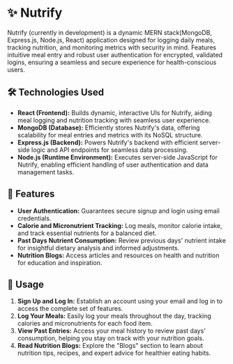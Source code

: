 # ✨ Nutrify
Nutrify (currently in development) is a dynamic MERN stack(MongoDB, Express.js, Node.js, React) application designed for logging daily meals, tracking nutrition, and monitoring metrics with security in mind. Features intuitive meal entry and robust user authentication for encrypted, validated logins, ensuring a seamless and secure experience for health-conscious users.

## 🛠️ Technologies Used

- **React (Frontend):** Builds dynamic, interactive UIs for Nutrify, aiding meal logging and nutrition tracking with seamless user experience.
- **MongoDB (Database):** Efficiently stores Nutrify's data, offering scalability for meal entries and metrics with its NoSQL structure.
- **Express.js (Backend):** Powers Nutrify's backend with efficient server-side logic and API endpoints for seamless data processing.
- **Node.js (Runtime Environment):** Executes server-side JavaScript for Nutrify, enabling efficient handling of user authentication and data management tasks.

## 🚀 Features

- **User Authentication:** Guarantees secure signup and login using email credentials.
- **Calorie and Micronutrient Tracking:** Log meals, monitor calorie intake, and track essential nutrients for a balanced diet.
- **Past Days Nutrient Consumption:** Review previous days' nutrient intake for insightful dietary analysis and informed adjustments.
- **Nutrition Blogs:** Access articles and resources on health and nutrition for education and inspiration.


## 🌟 Usage

1. **Sign Up and Log In:** Establish an account using your email and log in to access the complete set of features.
2. **Log Your Meals:** Easily log your meals throughout the day, tracking calories and micronutrients for each food item.
3. **View Past Entries:** Access your meal history to review past days' consumption, helping you stay on track with your nutrition goals.
4. **Read Nutrition Blogs:** Explore the "Blogs" section to learn about nutrition tips, recipes, and expert advice for healthier eating habits.
